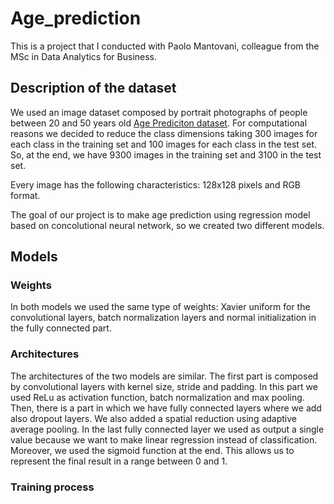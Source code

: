 # Age_prediction
This is a project that I conducted with Paolo Mantovani, colleague from the MSc in Data Analytics for Business.

## Description of the dataset

We used an image dataset composed by portrait photographs of people between 20 and 50 years old [Age Prediciton dataset](https://www.kaggle.com/datasets/mariafrenti/age-prediction).
For computational reasons we decided to reduce the class dimensions taking 300 images for each class in the training set and 100 images for each class in the test set. So, at the end, we have 9300 images in the training set and 3100 in the test set.

Every image has the following characteristics: 128x128 pixels and RGB format.

The goal of our project is to make age prediction using regression model based on concolutional neural network, so we created two different models.

## Models

### Weights

In both models we used the same type of weights: Xavier uniform for the convolutional layers, batch normalization layers and normal initialization in the fully connected part.

### Architectures

The architectures of the two models are similar. The first part is composed by convolutional layers with kernel size, stride and padding. In this part we used ReLu as activation function, batch normalization and max pooling. Then, there is a part in which we have fully connected layers where we add also dropout layers. We also added a spatial reduction using adaptive average pooling. In the last fully connected layer we used as output a single value because we want to make linear regression instead of classification. Moreover, we used the sigmoid function at the end. This allows us to represent the final result in a range between 0 and 1.

### Training process





